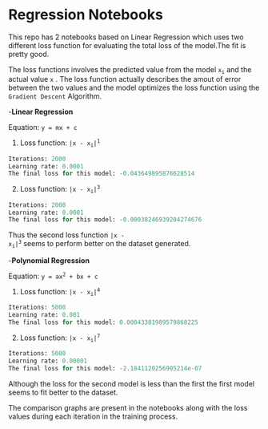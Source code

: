 # Regression Notebooks

This repo has 2 notebooks based on Linear Regression which uses two different loss function for evaluating the total loss of the model.The fit is pretty good.

The loss functions involves the predicted value from the model <code>x<sub>i</sub></code> and the actual value <code>x</code> . The loss function actually describes the amout of error between the two values and the model optimizes the loss function using the `Gradient Descent` Algorithm.

-__Linear Regression__

Equation: <code>y = mx + c</code>

1. Loss function: <code>|x - x<sub>i</sub>|<sup>1</sup></code>
```python
Iterations: 2000
Learning rate: 0.0001
The final loss for this model: -0.043649895876628514
```
2. Loss function: <code>|x - x<sub>i</sub>|<sup>3</sup></code>
```python
Iterations: 2000
Learning rate: 0.0001
The final loss for this model: -0.00038246939204274676
```

Thus the second loss function <code>|x - x<sub>i</sub>|<sup>3</sup></code> seems to perform better on the dataset generated.

-__Polynomial Regression__

Equation: <code>y = ax<sup>2</sup> + bx + c</code>

1. Loss function: <code>|x - x<sub>i</sub>|<sup>4</sup></code>
```python
Iterations: 5000
Learning rate: 0.001
The final loss for this model: 0.00043381989579868225
```
2. Loss function: <code>|x - x<sub>i</sub>|<sup>7</sup></code>
```python
Iterations: 5000
Learning rate: 0.00001
The final loss for this model: -2.1841120256905214e-07
```
Although the loss for the second model is less than the first the first model seems to fit better to the dataset.

The comparison graphs are present in the notebooks along with the loss values during each iteration in the training process.
